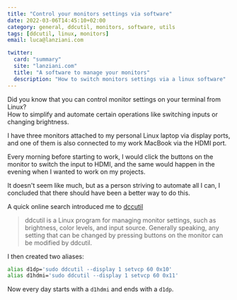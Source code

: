 ```yaml
---
title: "Control your monitors settings via software"
date: 2022-03-06T14:45:10+02:00
category: general, ddcutil, monitors, software, utils
tags: [ddcutil, linux, monitors]
email: luca@lanziani.com

twitter:
  card: "summary"
  site: "lanziani.com"
  title: "A software to manage your monitors"
  description: "How to switch monitors settings via a linux software"
---
```


Did you know that you can control monitor settings on your terminal from Linux?  
How to simplify and automate certain operations like switching inputs or changing brightness.

<!--more-->

I have three monitors attached to my personal Linux laptop via display ports, and one of them is also connected to my work MacBook via the HDMI port.

Every morning before starting to work, I would click the buttons on the monitor to switch the input to HDMI, and the same would happen in the evening when I wanted to work on my projects.

It doesn't seem like much, but as a person striving to automate all I can, I concluded that there should have been a better way to do this.

A quick online search introduced me to [dccutil](https://www.ddcutil.com/)

> ddcutil is a Linux program for managing monitor settings, such as brightness, color levels, and input source. Generally speaking, any setting that can be changed by pressing buttons on the monitor can be modified by ddcutil.

I then created two aliases:

```bash
alias d1dp='sudo ddcutil --display 1 setvcp 60 0x10'
alias d1hdmi='sudo ddcutil --display 1 setvcp 60 0x11'
```

Now every day starts with a `d1hdmi` and ends with a `d1dp`.